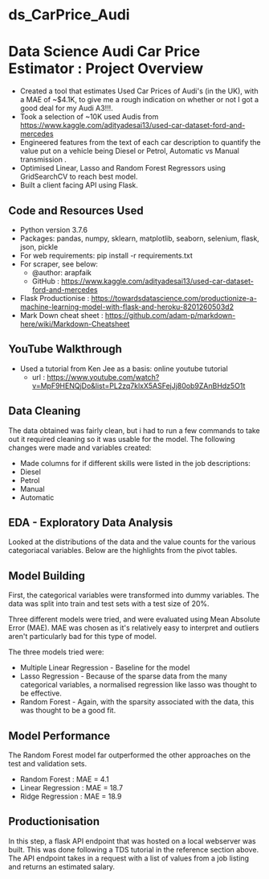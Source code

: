 # ds_CarPrice_Audi

# Data Science Audi Car Price Estimator : Project Overview

* Created a tool that estimates Used Car Prices of Audi's (in the UK), with a MAE of ~$4.1K, to give me a rough indication on whether or not I got a good deal for my Audi A3!!!.
* Took a selection of ~10K used Audis from https://www.kaggle.com/adityadesai13/used-car-dataset-ford-and-mercedes
* Engineered features from the text of each car description to quantify the value put on a vehicle being Diesel or Petrol, Automatic vs Manual transmission .
* Optimised Linear, Lasso and Random Forest Regressors using GridSearchCV to reach best model.
* Built a client facing API using Flask.

## Code and Resources Used


* Python version 3.7.6
* Packages: pandas, numpy, sklearn, matplotlib, seaborn, selenium, flask, json, pickle
* For web requirements: pip install -r requirements.txt
* For scraper, see below:
  * @author: arapfaik
  * GitHub : https://www.kaggle.com/adityadesai13/used-car-dataset-ford-and-mercedes
* Flask Productionise : https://towardsdatascience.com/productionize-a-machine-learning-model-with-flask-and-heroku-8201260503d2
* Mark Down cheat sheet : https://github.com/adam-p/markdown-here/wiki/Markdown-Cheatsheet

## YouTube Walkthrough

* Used a tutorial from Ken Jee as a basis: online youtube tutorial
  * url : https://www.youtube.com/watch?v=MpF9HENQjDo&list=PL2zq7klxX5ASFejJj80ob9ZAnBHdz5O1t

## Data Cleaning
 
The data obtained was fairly clean, but i had to run a few commands to take out it required cleaning so it was usable for the model. The following changes were made and variables created:
  * Made columns for if different skills were listed in the job descriptions:
   * Diesel
   * Petrol
   * Manual
   * Automatic
  
  
  ## EDA - Exploratory Data Analysis
  
  Looked at the distributions of the data and the value counts for the various categoriacal variables. Below are the highlights from the pivot tables.
  
  
  ## Model Building
  
  First, the categorical variables were transformed into dummy variables. The data was split into train and test sets with a test size of 20%.
  
  Three different models were tried, and were evaluated using Mean Absolute Error (MAE). MAE was chosen as it's relatively easy to interpret and outliers aren't particularly bad for this type of model.
  
  The three models tried were:
   * Multiple Linear Regression  - Baseline for the model
   * Lasso Regression - Because of the sparse data from the many categorical variables, a normalised regression like lasso was thought to be effective.
   * Random Forest - Again, with the sparsity associated with the data, this was thought to be a good fit.
  
  ## Model Performance
  
  The Random Forest model far outperformed the other approaches on the test and validation sets.
  
   * Random Forest : MAE = 4.1
   * Linear Regression : MAE = 18.7
   * Ridge Regression : MAE = 18.9
  
  ## Productionisation
In this step, a flask API endpoint that was hosted on a local webserver was built. This was done following a TDS tutorial in the reference section above. The API endpoint takes in a request with a list of values from a job listing and returns an estimated salary.
